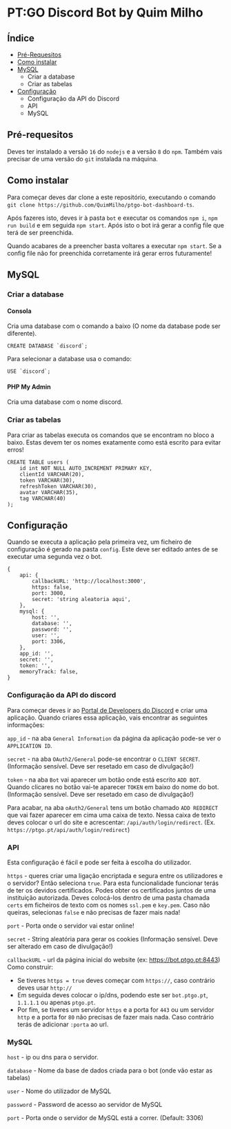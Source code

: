 # PT:GO Discord Bot by Quim Milho

## Índice

- [Pré-Requesitos](#pré-requesitos)
- [Como instalar](#como-instalar)
- [MySQL](#mysql)
  - Criar a database
  - Criar as tabelas
- [Configuração](#configuração)
  - Configuração da API do Discord
  - API
  - MySQL

## Pré-requesitos

Deves ter instalado a versão `16` do `nodejs` e a versão `8` do `npm`. Também vais precisar de uma versão do `git` instalada na máquina.

## Como instalar

Para começar deves dar clone a este repositório, executando o comando `git clone https://github.com/QuimMilho/ptgo-bot-dashboard-ts`.

Após fazeres isto, deves ir à pasta `bot` e executar os comandos `npm i`, `npm run build` e em seguida `npm start`. Após isto o bot irá gerar a config file que terá de ser preenchida.

Quando acabares de a preencher basta voltares a executar `npm start`. Se a config file não for preenchida corretamente irá gerar erros futuramente!

## MySQL

### <b>Criar a database</b>

#### <b>Consola</b>

Cria uma database com o comando a baixo (O nome da database pode ser diferente).

```
CREATE DATABASE `discord`;
```

Para selecionar a database usa o comando:

```
USE `discord`;
```

#### <b>PHP My Admin</b>

Cria uma database com o nome discord.

### <b>Criar as tabelas</b>

Para criar as tabelas executa os comandos que se encontram no bloco a baixo. Estas devem ter os nomes exatamente como está escrito para evitar erros!

```
CREATE TABLE users (
    id int NOT NULL AUTO_INCREMENT PRIMARY KEY,
    clientId VARCHAR(20),
    token VARCHAR(30),
    refreshToken VARCHAR(30),
    avatar VARCHAR(35),
    tag VARCHAR(40)
);
```

## Configuração

Quando se executa a aplicação pela primeira vez, um ficheiro de configuração é gerado na pasta `config`. Este deve ser editado antes de se executar uma segunda vez o bot.

```
{
	api: {
		callbackURL: 'http://localhost:3000',
		https: false,
		port: 3000,
		secret: 'string aleatoria aqui',
	},
	mysql: {
		host: '',
		database: '',
		password: '',
		user: '',
		port: 3306,
	},
	app_id: '',
	secret: '',
	token: '',
	memoryTrack: false,
}
```

### Configuração da API do discord

Para começar deves ir ao [Portal de Developers do Discord](https://discord.com/developers/applications) e criar uma aplicação. Quando criares essa aplicação, vais encontrar as seguintes informações:

`app_id` - na aba `General Information` da página da aplicação pode-se ver o `APPLICATION ID`.

`secret` - na aba `OAuth2/General` pode-se encontrar o `CLIENT SECRET`. (Informação sensível. Deve ser resetado em caso de divulgação!)

`token` - na aba `Bot` vai aparecer um botão onde está escrito `ADD BOT`. Quando clicares no botão vai-te aparecer `TOKEN` em baixo do nome do bot. (Informação sensível. Deve ser resetado em caso de divulgação!)

Para acabar, na aba `oAuth2/General` tens um botão chamado `ADD REDIRECT` que vai fazer aparecer em cima uma caixa de texto. Nessa caixa de texto deves colocar o url do site e acrescentar: `/api/auth/login/redirect`. (Ex. `https://ptgo.pt/api/auth/login/redirect`)

### API

Esta configuração é fácil e pode ser feita à escolha do utilizador.

`https` - queres criar uma ligação encriptada e segura entre os utilizadores e o servidor? Então seleciona `true`. Para esta funcionalidade funcionar terás de ter os devidos certificados. Podes obter os certificados juntos de uma instituição autorizada. Deves colocá-los dentro de uma pasta chamada `certs` em ficheiros de texto com os nomes `ssl.pem` e `key.pem`. Caso não queiras, selecionas `false` e não precisas de fazer mais nada!

`port` - Porta onde o servidor vai estar online!

`secret` - String aleatória para gerar os cookies (Informação sensível. Deve ser alterado em caso de divulgação!)

`callbackURL` - url da página inicial do website (ex: https://bot.ptgo.pt:8443) Como construir:

- Se tiveres `https = true` deves começar com `https://`, caso contrário deves usar `http://`
- Em seguida deves colocar o ip/dns, podendo este ser `bot.ptgo.pt`, `1.1.1.1` ou apenas `ptgo.pt`.
- Por fim, se tiveres um servidor `https` e a porta for `443` ou um servidor `http` e a porta for `80` não precisas de fazer mais nada. Caso contrário terás de adicionar `:porta` ao url.

### MySQL

`host` - ip ou dns para o servidor.

`database` - Nome da base de dados criada para o bot (onde vão estar as tabelas)

`user` - Nome do utilizador de MySQL

`password` - Password de acesso ao servidor de MySQL

`port` - Porta onde o servidor de MySQL está a correr. (Default: 3306)
